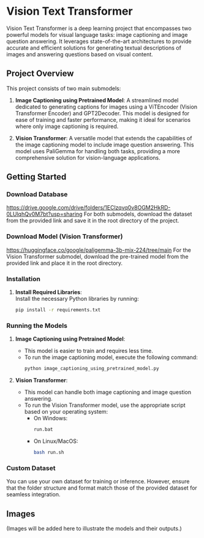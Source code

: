 
# Vision Text Transformer

Vision Text Transformer is a deep learning project that encompasses two powerful models for visual language tasks: image captioning and image question answering. It leverages state-of-the-art architectures to provide accurate and efficient solutions for generating textual descriptions of images and answering questions based on visual content.

## Project Overview

This project consists of two main submodels:

1. **Image Captioning using Pretrained Model**: A streamlined model dedicated to generating captions for images using a ViTEncoder (Vision Transformer Encoder) and GPT2Decoder. This model is designed for ease of training and faster performance, making it ideal for scenarios where only image captioning is required.

2. **Vision Transformer**: A versatile model that extends the capabilities of the image captioning model to include image question answering. This model uses PaliGemma for handling both tasks, providing a more comprehensive solution for vision-language applications.

## Getting Started

### Download Database

https://drive.google.com/drive/folders/1EClzqvq0v8OGM2HkRD-0LUlqhQv0M7bt?usp=sharing
For both submodels, download the dataset from the provided link and save it in the root directory of the project.

### Download Model (Vision Transformer)

https://huggingface.co/google/paligemma-3b-mix-224/tree/main
For the Vision Transformer submodel, download the pre-trained model from the provided link and place it in the root directory.

### Installation

1. **Install Required Libraries**:  
   Install the necessary Python libraries by running:
   ```bash
   pip install -r requirements.txt
   ```

### Running the Models

1. **Image Captioning using Pretrained Model**:
   - This model is easier to train and requires less time.
   - To run the image captioning model, execute the following command:
     ```bash
     python image_captioning_using_pretrained_model.py
     ```

2. **Vision Transformer**:
   - This model can handle both image captioning and image question answering.
   - To run the Vision Transformer model, use the appropriate script based on your operating system:
     - On Windows:
       ```bash
       run.bat
       ```
     - On Linux/MacOS:
       ```bash
       bash run.sh
       ```

### Custom Dataset

You can use your own dataset for training or inference. However, ensure that the folder structure and format match those of the provided dataset for seamless integration.

## Images

(Images will be added here to illustrate the models and their outputs.)
